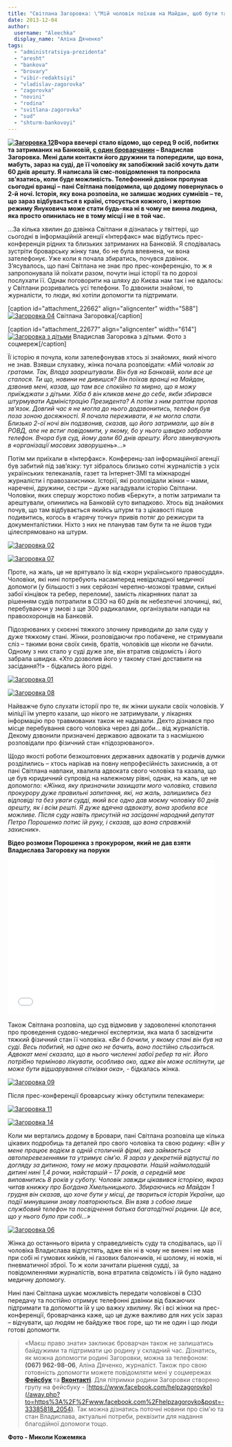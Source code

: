 ```yaml
---
title: "Світлана Загоровка: \"Мій чоловік поїхав на Майдан, щоб бути там, де твориться нова історія України\""
date: 2013-12-04
author: 
  username: "Aleechka"
  display_name: "Аліна Дяченко"
tags: 
  - "administratsiya-prezidenta"
  - "aresht"
  - "bankova"
  - "brovary"
  - "vibir-redaktsiyi"
  - "vladislav-zagorovka"
  - "zagorovka"
  - "novini"
  - "rodina"
  - "svitlana-zagorovka"
  - "sud"
  - "shturm-bankovoyi"
---
```


**[![Загоровка 12](https://mpz.brovary.org/wp-content/uploads/2013/12/Zagorovka-12.jpg)](https://mpz.brovary.org/wp-content/uploads/2013/12/Zagorovka-12.jpg)Вчора ввечері стало відомо, що серед 9 осіб, побитих та затриманих на Банковій, [є один броварчанин](https://mpz.brovary.org/sered-pobitih-pid-administratsiyeyu-prezidenta-ta-zaareshtovanih-za-organizatsiyu-masovih-bezporyadkiv-ye-brovarchanin/) – Владислав Загоровка. Мені дали контакти його дружини та попередили, що вона, мабуть, зараз на суді, де її чоловіку як запобіжний засіб хочуть дати 60 днів арешту. Я написала їй смс-повідомлення та попросила зв’язатись, коли буде можливість. Телефонний дзвінок пролунав сьогодні вранці – пані Світлана повідомила, що додому повернулась о 2-й ночі. Історія, яку вона розповіла, не залишає жодних сумнівів – те, що зараз відбувається в країні, стосується кожного, і жертвою режиму Януковича може стати будь-яка ні в чому не винна людина, яка просто опинилась не в тому місці і не в той час.**

…За кілька хвилин до дзвінка Світлани я дізналась у твіттері, що сьогодні в інформаційній агенції «Інтерфакс» має відбутись прес-конференція рідних та близьких затриманих на Банковій. Я сподівалась зустріти броварську жінку там, бо не була впевнена, чи вона зателефонує. Уже коли я почала збиратись, почувся дзвінок. З’ясувалось, що пані Світлана не знає про прес-конференцію, то ж я запропонувала їй поїхати разом, почути інші історії та по дорозі послухати її. Однак поговорити на шляху до Києва нам так і не вдалось: у Світлани розривались усі телефони. То дзвонили знайомі, то журналісти, то люди, які хотіли допомогти та підтримати.

\[caption id="attachment\_22662" align="aligncenter" width="588"\][![Загоровка 04](https://mpz.brovary.org/wp-content/uploads/2013/12/Zagorovka-04.jpg)](https://mpz.brovary.org/wp-content/uploads/2013/12/Zagorovka-04.jpg) Світлана Загоровка\[/caption\]

\[caption id="attachment\_22677" align="aligncenter" width="614"\][![Загоровка з дітьми](https://mpz.brovary.org/wp-content/uploads/2013/12/Zagorovka-z-ditmi.jpg)](https://mpz.brovary.org/wp-content/uploads/2013/12/Zagorovka-z-ditmi.jpg) Владислав Загоровка з дітьми. Фото з соцмереж\[/caption\]

Її історію я почула, коли зателефонував хтось зі знайомих, який нічого не знав. Взявши слухавку, жінка почала розповідати: «_Мій чоловік за гратами. Так, Влада заарештували. Він був на Банковій, коли все це сталося. Ти що, новини не дивишся? Він поїхав вранці на Майдан, дзвонив мені, казав, що там все спокійно та мирно, що я можу приїжджати з дітьми. Хіба б він кликав мене до себе, якби збирався штурмувати Адміністрацію Президента? А потім з ним раптом пропав зв’язок. Довгий час я не могла до нього додзвонитись, телефон був поза зоною досяжності. Я почала переживати, я не могла спати. Близько 2-ої ночі він подзвонив, сказав, що його затримали, що він в РОВД, але не встиг повідомити, у якому, бо у нього швидко забрали телефон. Вчора був суд, йому дали 60 днів арешту. Його звинувачують в «організації масових заворушень_»…»

Потім ми приїхали в «Інтерфакс». Конференц-зал інформаційної агенції був забитий під зав’язку: тут зібралось близько сотні журналістів з усіх українських телеканалів, газет та Інтернет-ЗМІ та міжнародні журналісти і правозахисники. Історії, які розповідали жінки – мами, наречені, дружини, сестри – дуже нагадували історію Світлани. Чоловіки, яких спершу жорстоко побив «Беркут», а потім затримали та арештували, опинились на Банковій суто випадково. Хтось від знайомих почув, що там відбувається якийсь штурм та з цікавості пішов подивитись, когось в «гарячу точку» привів потяг до режисури та документалістики. Ніхто з них не планував там бути та не йшов туди цілеспрямовано на штурм.

[![Загоровка 02](https://mpz.brovary.org/wp-content/uploads/2013/12/Zagorovka-02.jpg)](https://mpz.brovary.org/wp-content/uploads/2013/12/Zagorovka-02.jpg)

[![Загоровка 07](https://mpz.brovary.org/wp-content/uploads/2013/12/Zagorovka-07.jpg)](https://mpz.brovary.org/wp-content/uploads/2013/12/Zagorovka-07.jpg)

Проте, на жаль, це не врятувало їх від «жорн українського правосуддя». Чоловіки, які нині потребують насамперед невідкладної медичної допомоги (у більшості з них серйозні черепно-мозкові травми, сильні забої кінцівок та ребер, переломи), замість лікарняних палат за рішенням судів потрапили в СІЗО на 60 днів як небезпечні злочинці, які, перебуваючи у змові з ще 300 радикалами, організували напади на правоохоронців на Банковій.

Підозрюваних у скоєнні тяжкого злочину приводили до зали суду у дуже тяжкому стані. Жінки, розповідаючи про побачене, не стримували сліз – такими вони своїх синів, братів, чоловіків ще ніколи не бачили. Одному з них стало у суді дуже зле, він втратив свідомість і його забрала швидка. «Хто дозволив його у такому стані доставити на засідання?!» - бідкались його рідні.

[![Загоровка 01](https://mpz.brovary.org/wp-content/uploads/2013/12/Zagorovka-01.jpg)](https://mpz.brovary.org/wp-content/uploads/2013/12/Zagorovka-01.jpg)

[![Загоровка 08](https://mpz.brovary.org/wp-content/uploads/2013/12/Zagorovka-08.jpg)](https://mpz.brovary.org/wp-content/uploads/2013/12/Zagorovka-08.jpg)

Найважче було слухати історії про те, як жінки шукали своїх чоловіків. У міліції їм уперто казали, що нікого не затримували, у лікарнях інформацію про травмованих також не надавали. Дехто дізнався про місце перебування свого чоловіка через дві доби… від журналістів. Декому дзвонили призначені державою адвокати та з насмішкою розповідали про фізичний стан «підозрюваного».

Щодо якості роботи безкоштовних державних адвокатів у родичів думки розділились – хтось нарікав на повну непрофесійність захисників, а от пані Світлана навпаки, хвалила адвоката свого чоловіка та казала, що це був юридичний супровід на належному рівні, однак, на жаль, це не допомогло: «_Жінка, яку призначили захищати мого чоловіка, ставила прокурору дуже правильні запитання, які, на жаль, залишились без відповіді та без уваги судді, який все одно дав моєму чоловіку 60 днів арешту, як і всім решті. Я дуже вдячна адвокату, вона зробила все можливе. Після суду навіть присутній на засіданні народний депутат Петро Порошенко потис їй руку, і сказав, що вона справжній захисник_».

**Відео розмови Порошенка з прокурором, який не дав взяти Владислава Загоровку на поруки**

<iframe src="//www.youtube.com/embed/MdDGvVwd3ic" height="360" width="480" allowfullscreen frameborder="0"></iframe>

Також Світлана розповіла, що суд відмовив у задоволенні клопотання про проведення судово-медичної експертизи, яка мала б засвідчити тяжкий фізичний стан її чоловіка. «_Ви б бачили, у якому стані він був на суді. Весь побитий, на одне око не бачить, воно постійно сльозиться. Адвокат мені сказала, що в нього численні забої ребер та ніг. Його потрібно терміново лікувати, особливо око, адже він може осліпнути, це може бути відшарування сітківки ока»,_ \- бідкалась жінка.

[![Загоровка 09](https://mpz.brovary.org/wp-content/uploads/2013/12/Zagorovka-09.jpg)](https://mpz.brovary.org/wp-content/uploads/2013/12/Zagorovka-09.jpg)

Після прес-конференції броварську жінку обступили телекамери:

[![Загоровка 11](https://mpz.brovary.org/wp-content/uploads/2013/12/Zagorovka-11.jpg)](https://mpz.brovary.org/wp-content/uploads/2013/12/Zagorovka-11.jpg)

[![Загоровка 14](https://mpz.brovary.org/wp-content/uploads/2013/12/Zagorovka-14.jpg)](https://mpz.brovary.org/wp-content/uploads/2013/12/Zagorovka-14.jpg)

Коли ми вертались додому в Бровари, пані Світлана розповіла ще кілька цікавих подробиць та деталей про свого чоловіка та свою родину: «_Він у мене працює водієм в одній столичній фірмі, яка займається автоперевезеннями та утримує сім’ю. Я зараз у декретній відпустці по догляду за дитиною, тому не можу працювати. Нашій наймолодшій дитині нині 1,4 рочки, найстаршій – 17 років, а середній має виповнитись 8 років у суботу. Чоловік завжди цікавився історією, якраз читав книжку про Богдана Хмельницького. Збираючись на Майдан 1 грудня він сказав, що хоче бути у місці, де твориться історія України, що події минувшини знову повторюються. Він взяв з собою лише службовий телефон та посвідчення батька багатодітної родини. Це все, що у нього було при собі…»_

[![Загоровка 06](https://mpz.brovary.org/wp-content/uploads/2013/12/Zagorovka-06.jpg)](https://mpz.brovary.org/wp-content/uploads/2013/12/Zagorovka-06.jpg)

Жінка до останнього вірила у справедливість суду та сподівалась, що її чоловіка Владислава відпустять, адже він ні в чому не винен і не мав при собі ні гумових кийків, ні газових балончиків, ні шолому, ні ножів, ні пневматичної зброї. То ж коли зачитали рішення судді, за повідомленнями журналістів, вона втратила свідомість і їй було надано медичну допомогу.

Нині пані Світлана шукає можливість передати чоловікові в СІЗО передачу та постійно отримує телефонні дзвінки від бажаючих підтримати та допомогти їй у цю важку хвилину. Як і всі жінки на прес-конференції, броварчанка каже, що це дуже важливо для них усіх зараз – відчувати, що людям не байдуже твоє горе, що ти не один і що люди готові допомогти.

> «Маєш право знати» закликає броварчан також не залишатись байдужими та підтримати цю родину у складний час. Дізнатись, як можна допомогти родині Загоровки, можна за телефоном: **(067) 962-98-06**, Аліна Дяченко, журналіст. Також про свою готовність допомогти можете повідомляти мені у соцмережах **[Фейсбук](http://www.facebook.com/alina.dyachenko)** та **[Вконтакті](http://vk.com/dyachenko_alina)**. Для пітримки родини Загоровки створено групу на фейсбуку - [https://www.facebook.com/helpzagorovko](/away.php?to=https%3A%2F%2Fwww.facebook.com%2Fhelpzagorovko&post=-33385818_2054). Так можна дізнатись поточні новини про сім'ю та стан Владислава, актуальні потреби, реквізити для надання благодійної допомоги тощо.

**Фото - Миколи Кожемяка**

